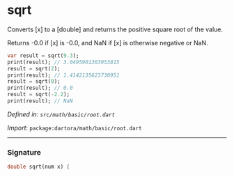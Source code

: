 # sqrt

Converts [x] to a [double] and returns the positive square root of the
value.

Returns -0.0 if [x] is -0.0, and NaN if [x] is otherwise negative or NaN.
```dart
var result = sqrt(9.3);
print(result); // 3.0495901363953815
result = sqrt(2);
print(result); // 1.4142135623730951
result = sqrt(0);
print(result); // 0.0
result = sqrt(-2.2);
print(result); // NaN
```

_Defined in: `src/math/basic/root.dart`_

_Import_: `package:dartora/math/basic/root.dart`

---

### Signature

```dart
double sqrt(num x) {
```
